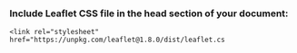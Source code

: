 ### Include Leaflet CSS file in the head section of your document:

    <link rel="stylesheet" href="https://unpkg.com/leaflet@1.8.0/dist/leaflet.cs